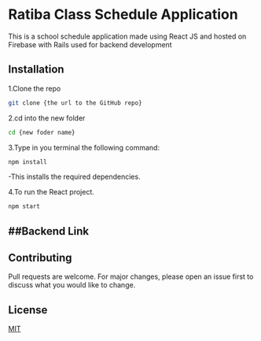 # Ratiba Class Schedule Application

This is a school schedule application made using React JS and hosted on Firebase with Rails used for backend development
## Installation

1.Clone the repo
```bash
git clone {the url to the GitHub repo}
```
2.cd into the new folder 

```bash
cd {new foder name}
```

3.Type in you terminal the following command:
```bash
npm install
```
-This installs the required dependencies.

4.To run the React project.
```bash
npm start
```

##Backend Link
-



## Contributing
Pull requests are welcome. For major changes, please open an issue first to discuss what you would like to change.


## License
[MIT](https://choosealicense.com/licenses/mit/)

